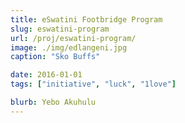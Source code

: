 ```yaml
---
title: eSwatini Footbridge Program
slug: eswatini-program
url: /proj/eswatini-program/
image: ./img/edlangeni.jpg
caption: "Sko Buffs"

date: 2016-01-01
tags: ["initiative", "luck", "1love"]

blurb: Yebo Akuhulu
---
```

